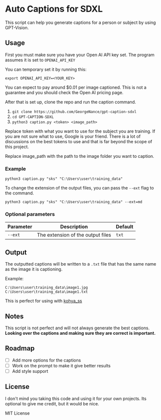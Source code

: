 # Auto Captions for SDXL


This script can help you generate captions for a person or subject by using GPT-Vision. 


## Usage

First you must make sure you have your Open AI API key set. The program assumes it is set to `OPENAI_API_KEY`

You can temporary set it by running this:

```
export OPENAI_API_KEY=<YOUR_KEY>
```

You can expect to pay around $0.01 per image captioned. This is not a guarantee and you should check the Open AI pricing page.

After that is set up, clone the repo and run the caption command.

1. `git clone https://github.com/GeorgeNance/gpt-caption-sdxl`
2. `cd GPT-CAPTION-SDXL`
3. `python3 caption.py <token> <image_path>`

Replace token with what you want to use for the subject you are training. If you are not sure what to use, Google is your friend. There is a lot of discussions on the best tokens to use and that is far beyond the scope of this project.

Replace image_path with the path to the image folder you want to caption.



### Example
```
python3 caption.py "sks" "C:\Users\user\training_data"
```
To change the extension of the output files, you can pass the `--ext` flag to the command.

```
python3 caption.py "sks" "C:\Users\user\training_data" --ext=md
```


### Optional parameters

| Parameter | Description | Default |
| --- | --- | --- |
| `--ext` | The extension of the output files | `txt` |



## Output

The outputted captions will be written to a `.txt` file that has the same name as the image it is captioning.

Example:

```
C:\Users\user\training_data\image1.jpg
C:\Users\user\training_data\image1.txt
```

This is perfect for using with [kohya_ss](https://github.com/bmaltais/kohya_ss)


## Notes

This script is not perfect and will not always generate the best captions. **Looking over the captions and making sure they are correct is important.**


## Roadmap

- [ ] Add more options for the captions
- [ ] Work on the prompt to make it give better results
- [ ] Add style support

## License

I don't mind you taking this code and using it for your own projects. Its optional to give me credit, but it would be nice.

MIT License